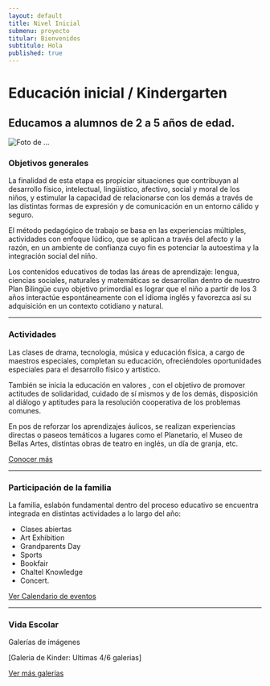 ```yaml
---
layout: default
title: Nivel Inicial
submenu: proyecto
titular: Bienvenidos
subtitulo: Hola
published: true
---
```


# Educación inicial / Kindergarten
## Educamos a alumnos de 2 a 5 años de edad.


![Foto de ...](http://placeimg.com/720/300/arch)


### Objetivos generales

La finalidad de esta etapa es propiciar situaciones que contribuyan al desarrollo físico, intelectual, lingüístico, afectivo, social y moral de los niños, y estimular la capacidad de relacionarse con los demás a través de las distintas formas de expresión y de comunicación en un entorno cálido y seguro.

El método pedagógico de trabajo se basa en las experiencias múltiples,  actividades con enfoque lúdico, que  se aplican a través  del afecto y la razón, en un ambiente de confianza cuyo fin es potenciar la autoestima y la integración social del niño.

Los contenidos educativos de todas las áreas de aprendizaje: lengua, ciencias sociales, naturales y matemáticas se  desarrollan dentro de nuestro Plan Bilingüe cuyo objetivo primordial es lograr que el niño a partir de los 3 años interactúe espontáneamente con el idioma inglés y favorezca así su adquisición en un contexto cotidiano y natural.

---

### Actividades

Las clases de drama, tecnologia, música y educación física, a cargo de maestros especiales, completan su educación, ofreciéndoles oportunidades especiales para el desarrollo físico y artístico.

También  se  inicia la  educación en valores , con el objetivo de promover actitudes de solidaridad, cuidado de sí mismos y de los demás, disposición al diálogo y aptitudes para la resolución cooperativa de los problemas comunes.

En pos de reforzar los aprendizajes áulicos, se realizan experiencias directas o paseos temáticos a lugares como el Planetario, el Museo de Bellas Artes, distintas obras de teatro en inglés, un día de granja, etc.

[Conocer más]()

---

### Participación de la familia
La familia, eslabón fundamental dentro del proceso educativo  se encuentra integrada en distintas actividades a lo largo del año: 

- Clases abiertas
- Art Exhibition
- Grandparents Day
- Sports
- Bookfair
- Chaltel Knowledge
- Concert.

[Ver Calendario de eventos]()

---

### Vida Escolar
Galerías de imágenes  

[Galeria de Kinder: Ultimas 4/6 galerias]

[Ver más galerías]()
